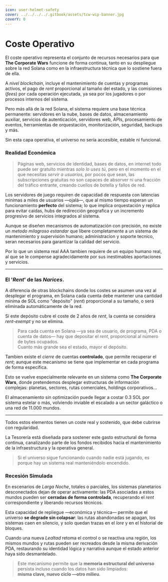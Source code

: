 ```yaml
---
icon: user-helmet-safety
cover: ../../../../.gitbook/assets/tcw-wip-banner.jpg
coverY: 0
---
```


# Coste Operativo

El coste operativo representa el conjunto de recursos necesarios para que **The Corporate Wars** funcione de forma continua, tanto en su despliegue sobre la red Solana como en la infraestructura técnica que lo sostiene fuera de ella.

A _nivel blockchain_, incluye el mantenimiento de cuentas y programas activos, el pago de _rent_ proporcional al tamaño  del estado, y las comisiones (_fees_) por cada operación ejecutada, ya sea por los jugadores o por procesos internos del sistema.

Pero más allá de la red Solana, el sistema requiere una base técnica permanente: servidores en la nube, bases de datos, almacenamiento auxiliar, servicios de autenticación, servidores web, APIs, procesamiento de eventos, herramientas de orquestación, monitorización, seguridad, backups y más.

Sin esta capa operativa, el universo no sería accesible, estable ni funcional.

### Realidad Económica

> Páginas web, servicios de identidad, bases de datos, en internet todo puede ser gratuito mientras _solo lo uses tú_, pero en el momento en el que necesitas _servir a usuarios_, por pocos que sean, las subscripciones gratuitas no son capaces de absorver ni una fracción del tráfico entrante, creando cuellos de botella y fallos de red.

Los servidores de juego requiren de capacidad de respuesta con latencias minimas a miles de usuarios —ojalá—, que al mismo tiempo esperan un funcionamiento **perfecto** del sistema; lo que implica orquestación y replica para evitar caidas, hubs de redirección geografica y un incremento progresivo de servicios integrados al sistema.

Aunque se diseñen mecanismos de automatización con precisión, no existe un _metodo milagroso estandar_ que libere completamente a un sistema de mantenimiento y supervisión humano; administracion y soporte tecnico, seran necesarios para garantizar la calidad del servicio.

Por lo que un sistema real AAA tambien requiere de un equipo humano real, al que se le compense agradecidamente por sus inestimables aportaciones y servicios.

***

### El '_Rent_' de las _Narices_.

A diferencia de otras blockchains donde los costes se asumen una vez al desplegar el programa, en Solana cada cuenta debe mantener una cantidad mínima de SOL como "depósito" (_rent_) proporcional a su tamaño, o será eliminada automáticamente de la red.

Si este depósito cubre el coste de 2 años de _rent_, la cuenta se considera _rent-exempt_ y no se elimina.

> Para cada cuenta en Solana —ya sea de usuario, de programa, PDA o cuenta de datos— hay que depositar el _rent_, proporcional al número de bytes ocupados.\
> Cuanto más grande sea el estado, mayor el depósito.

Tambien existe el _cierre_ de cuentas **controlado**, que permite recuperar el _rent_; aunque este mecanismo se tiene que implementar en cada programa de forma especifica.

Esto se vuelve especialmente relevante en un sistema como **The Corporate Wars**, donde pretendemos desplegar estructuras de información complejas: planetas, sectores, rutas comerciales, holdings corporativos...

El almacenamiento sin optimización puede llegar a costar 0.3 SOL por sistema estelar o más, volviendo inviable el escalado a un sector galáctico o una red de 11.000 mundos.

***

Todos estos elementos tienen un coste real y sostenido, que debe cubrirse con regularidad.

La Tesorería está diseñada para sostener este gasto estructural de forma continua, canalizando parte de los fondos recibidos hacia el mantenimiento de la infraestructura y la operativa general.

> Si el universo sigue funcionando cuando nadie está jugando, es porque hay un sistema real manteniéndolo encendido.

### Recesión Simulada

En escenarios de _Larga Noche_, totales o parciales, los sistemas planetarios desconectados dejan de operar activamente: las PDA asociadas a estos mundos pueden ser **cerradas de forma controlada**, recuperando el _rent_ correspondiente y liberando recursos técnicos.

Esta capacidad de repliegue —económica y técnica— permite que el universo **se degrade sin colapsar**: las rutas abandonadas se apagan, los sistemas caen en silencio, y solo quedan trazas en el _lore_ y en el historial de bloques.

Cuando una nueva _Lealtad_ retoma el control o se reactiva una región, los mismos mundos y rutas pueden ser recreados desde la misma derivación PDA, restaurando su identidad lógica y narrativa aunque el estado anterior haya sido desmantelado.

> Este mecanismo permite que la **memoria estructural del universo** persista incluso cuando los datos han sido limpiados:  
> **misma clave, nuevo ciclo —otro milieu.**
